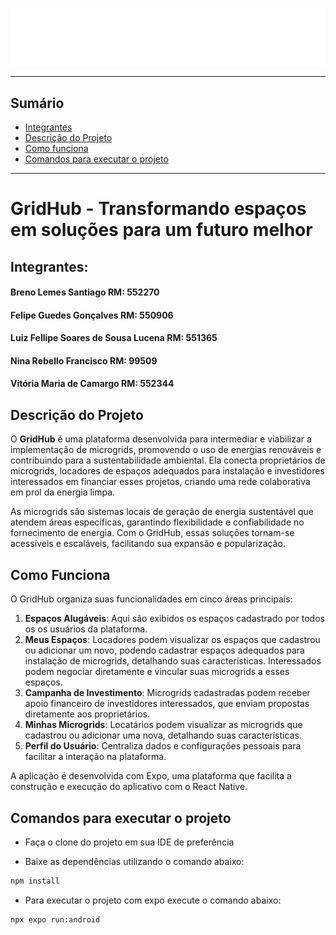 ![Imagem de Capa](assets/images/GridHubTextLogoWhite.png)

---
## Sumário
- [Integrantes](#integrantes)
- [Descrição do Projeto](#descrição-do-projeto)
- [Como funciona](#como-funciona)
- [Comandos para executar o projeto](#comandos-para-executar-o-projeto)

---

# GridHub - Transformando espaços em soluções para um futuro melhor

## Integrantes:
#### Breno Lemes Santiago RM: 552270
#### Felipe Guedes Gonçalves RM: 550906
#### Luiz Fellipe Soares de Sousa Lucena RM: 551365
#### Nina Rebello Francisco RM: 99509
#### Vitória Maria de Camargo RM: 552344

## Descrição do Projeto
O **GridHub** é uma plataforma desenvolvida para intermediar e viabilizar a implementação de microgrids, promovendo o uso de energias renováveis e contribuindo para a sustentabilidade ambiental. Ela conecta proprietários de microgrids, locadores de espaços adequados para instalação e investidores interessados em financiar esses projetos, criando uma rede colaborativa em prol da energia limpa.

As microgrids são sistemas locais de geração de energia sustentável que atendem áreas específicas, garantindo flexibilidade e confiabilidade no fornecimento de energia. Com o GridHub, essas soluções tornam-se acessíveis e escaláveis, facilitando sua expansão e popularização.

## Como Funciona

O GridHub organiza suas funcionalidades em cinco áreas principais:

1. **Espaços Alugáveis**: Aqui são exibidos os espaços cadastrado por todos os os usuários da plataforma.
2. **Meus Espaços**: Locadores podem visualizar os espaços que cadastrou ou adicionar um novo, podendo cadastrar espaços adequados para instalação de microgrids, detalhando suas características. Interessados podem negociar diretamente e vincular suas microgrids a esses espaços.
3. **Campanha de Investimento**: Microgrids cadastradas podem receber apoio financeiro de investidores interessados, que enviam propostas diretamente aos proprietários.
4. **Minhas Microgrids**: Locatários podem visualizar as microgrids que cadastrou ou adicionar uma nova, detalhando suas características.
5. **Perfil do Usuário**: Centraliza dados e configurações pessoais para facilitar a interação na plataforma.

A aplicação é desenvolvida com Expo, uma plataforma que facilita a construção e execução do aplicativo com o React Native.


## Comandos para executar o projeto

- Faça o clone do projeto em sua IDE de preferência

- Baixe as dependências utilizando o comando abaixo:


```bash
npm install
```

- Para executar o projeto com expo execute o comando abaixo:

```bash
npx expo run:android
```
